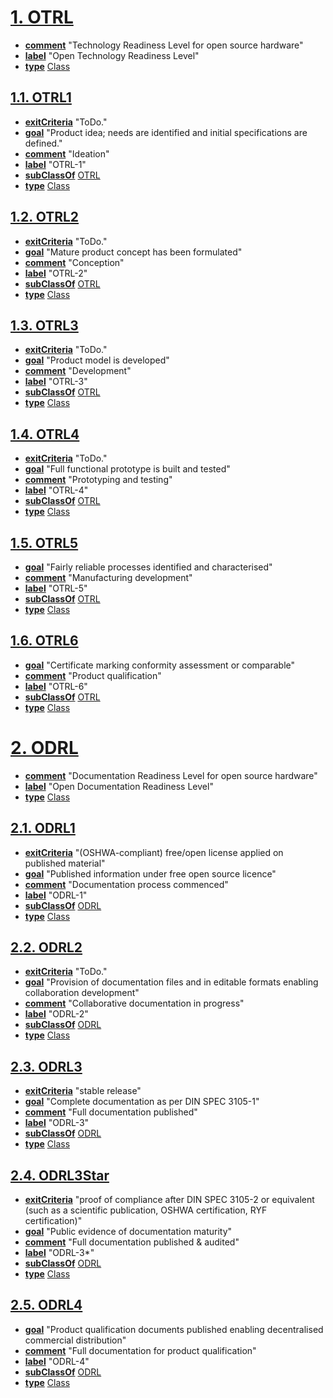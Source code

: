 # [1. OTRL](https://w3id.org/oseg/ont/otrl#OTRL)

* [**comment**](http://www.w3.org/2000/01/rdf-schema#comment) "Technology Readiness Level for open source hardware"
* [**label**](http://www.w3.org/2000/01/rdf-schema#label) "Open Technology Readiness Level"
* [**type**](http://www.w3.org/1999/02/22-rdf-syntax-ns#type) [Class](http://www.w3.org/2002/07/owl#Class)

## [1.1. OTRL1](https://w3id.org/oseg/ont/otrl#OTRL1)

* [**exitCriteria**](https://w3id.org/oseg/ont/otrl#exitCriteria) "ToDo."
* [**goal**](https://w3id.org/oseg/ont/otrl#goal) "Product idea; needs are identified and initial specifications are defined."
* [**comment**](http://www.w3.org/2000/01/rdf-schema#comment) "Ideation"
* [**label**](http://www.w3.org/2000/01/rdf-schema#label) "OTRL-1"
* [**subClassOf**](http://www.w3.org/2000/01/rdf-schema#subClassOf) [OTRL](https://w3id.org/oseg/ont/otrl#OTRL)
* [**type**](http://www.w3.org/1999/02/22-rdf-syntax-ns#type) [Class](http://www.w3.org/2002/07/owl#Class)

## [1.2. OTRL2](https://w3id.org/oseg/ont/otrl#OTRL2)

* [**exitCriteria**](https://w3id.org/oseg/ont/otrl#exitCriteria) "ToDo."
* [**goal**](https://w3id.org/oseg/ont/otrl#goal) "Mature product concept has been formulated"
* [**comment**](http://www.w3.org/2000/01/rdf-schema#comment) "Conception"
* [**label**](http://www.w3.org/2000/01/rdf-schema#label) "OTRL-2"
* [**subClassOf**](http://www.w3.org/2000/01/rdf-schema#subClassOf) [OTRL](https://w3id.org/oseg/ont/otrl#OTRL)
* [**type**](http://www.w3.org/1999/02/22-rdf-syntax-ns#type) [Class](http://www.w3.org/2002/07/owl#Class)

## [1.3. OTRL3](https://w3id.org/oseg/ont/otrl#OTRL3)

* [**exitCriteria**](https://w3id.org/oseg/ont/otrl#exitCriteria) "ToDo."
* [**goal**](https://w3id.org/oseg/ont/otrl#goal) "Product model is developed"
* [**comment**](http://www.w3.org/2000/01/rdf-schema#comment) "Development"
* [**label**](http://www.w3.org/2000/01/rdf-schema#label) "OTRL-3"
* [**subClassOf**](http://www.w3.org/2000/01/rdf-schema#subClassOf) [OTRL](https://w3id.org/oseg/ont/otrl#OTRL)
* [**type**](http://www.w3.org/1999/02/22-rdf-syntax-ns#type) [Class](http://www.w3.org/2002/07/owl#Class)

## [1.4. OTRL4](https://w3id.org/oseg/ont/otrl#OTRL4)

* [**exitCriteria**](https://w3id.org/oseg/ont/otrl#exitCriteria) "ToDo."
* [**goal**](https://w3id.org/oseg/ont/otrl#goal) "Full functional prototype is built and tested"
* [**comment**](http://www.w3.org/2000/01/rdf-schema#comment) "Prototyping and testing"
* [**label**](http://www.w3.org/2000/01/rdf-schema#label) "OTRL-4"
* [**subClassOf**](http://www.w3.org/2000/01/rdf-schema#subClassOf) [OTRL](https://w3id.org/oseg/ont/otrl#OTRL)
* [**type**](http://www.w3.org/1999/02/22-rdf-syntax-ns#type) [Class](http://www.w3.org/2002/07/owl#Class)

## [1.5. OTRL5](https://w3id.org/oseg/ont/otrl#OTRL5)

* [**goal**](https://w3id.org/oseg/ont/otrl#goal) "Fairly reliable processes identified and characterised"
* [**comment**](http://www.w3.org/2000/01/rdf-schema#comment) "Manufacturing development"
* [**label**](http://www.w3.org/2000/01/rdf-schema#label) "OTRL-5"
* [**subClassOf**](http://www.w3.org/2000/01/rdf-schema#subClassOf) [OTRL](https://w3id.org/oseg/ont/otrl#OTRL)
* [**type**](http://www.w3.org/1999/02/22-rdf-syntax-ns#type) [Class](http://www.w3.org/2002/07/owl#Class)

## [1.6. OTRL6](https://w3id.org/oseg/ont/otrl#OTRL6)

* [**goal**](https://w3id.org/oseg/ont/otrl#goal) "Certificate marking conformity assessment or comparable"
* [**comment**](http://www.w3.org/2000/01/rdf-schema#comment) "Product qualification"
* [**label**](http://www.w3.org/2000/01/rdf-schema#label) "OTRL-6"
* [**subClassOf**](http://www.w3.org/2000/01/rdf-schema#subClassOf) [OTRL](https://w3id.org/oseg/ont/otrl#OTRL)
* [**type**](http://www.w3.org/1999/02/22-rdf-syntax-ns#type) [Class](http://www.w3.org/2002/07/owl#Class)

# [2. ODRL](https://w3id.org/oseg/ont/otrl#ODRL)

* [**comment**](http://www.w3.org/2000/01/rdf-schema#comment) "Documentation Readiness Level for open source hardware"
* [**label**](http://www.w3.org/2000/01/rdf-schema#label) "Open Documentation Readiness Level"
* [**type**](http://www.w3.org/1999/02/22-rdf-syntax-ns#type) [Class](http://www.w3.org/2002/07/owl#Class)

## [2.1. ODRL1](https://w3id.org/oseg/ont/otrl#ODRL1)

* [**exitCriteria**](https://w3id.org/oseg/ont/otrl#exitCriteria) "(OSHWA-compliant) free/open license applied on published material"
* [**goal**](https://w3id.org/oseg/ont/otrl#goal) "Published information under free open source licence"
* [**comment**](http://www.w3.org/2000/01/rdf-schema#comment) "Documentation process commenced"
* [**label**](http://www.w3.org/2000/01/rdf-schema#label) "ODRL-1"
* [**subClassOf**](http://www.w3.org/2000/01/rdf-schema#subClassOf) [ODRL](https://w3id.org/oseg/ont/otrl#ODRL)
* [**type**](http://www.w3.org/1999/02/22-rdf-syntax-ns#type) [Class](http://www.w3.org/2002/07/owl#Class)

## [2.2. ODRL2](https://w3id.org/oseg/ont/otrl#ODRL2)

* [**exitCriteria**](https://w3id.org/oseg/ont/otrl#exitCriteria) "ToDo."
* [**goal**](https://w3id.org/oseg/ont/otrl#goal) "Provision of documentation files and in editable formats enabling collaboration development"
* [**comment**](http://www.w3.org/2000/01/rdf-schema#comment) "Collaborative documentation in progress"
* [**label**](http://www.w3.org/2000/01/rdf-schema#label) "ODRL-2"
* [**subClassOf**](http://www.w3.org/2000/01/rdf-schema#subClassOf) [ODRL](https://w3id.org/oseg/ont/otrl#ODRL)
* [**type**](http://www.w3.org/1999/02/22-rdf-syntax-ns#type) [Class](http://www.w3.org/2002/07/owl#Class)

## [2.3. ODRL3](https://w3id.org/oseg/ont/otrl#ODRL3)

* [**exitCriteria**](https://w3id.org/oseg/ont/otrl#exitCriteria) "stable release"
* [**goal**](https://w3id.org/oseg/ont/otrl#goal) "Complete documentation as per DIN SPEC 3105-1"
* [**comment**](http://www.w3.org/2000/01/rdf-schema#comment) "Full documentation published"
* [**label**](http://www.w3.org/2000/01/rdf-schema#label) "ODRL-3"
* [**subClassOf**](http://www.w3.org/2000/01/rdf-schema#subClassOf) [ODRL](https://w3id.org/oseg/ont/otrl#ODRL)
* [**type**](http://www.w3.org/1999/02/22-rdf-syntax-ns#type) [Class](http://www.w3.org/2002/07/owl#Class)

## [2.4. ODRL3Star](https://w3id.org/oseg/ont/otrl#ODRL3Star)

* [**exitCriteria**](https://w3id.org/oseg/ont/otrl#exitCriteria) "proof of compliance after DIN SPEC 3105-2 or equivalent (such as a scientific publication, OSHWA certification, RYF certification)"
* [**goal**](https://w3id.org/oseg/ont/otrl#goal) "Public evidence of documentation maturity"
* [**comment**](http://www.w3.org/2000/01/rdf-schema#comment) "Full documentation published & audited"
* [**label**](http://www.w3.org/2000/01/rdf-schema#label) "ODRL-3*"
* [**subClassOf**](http://www.w3.org/2000/01/rdf-schema#subClassOf) [ODRL](https://w3id.org/oseg/ont/otrl#ODRL)
* [**type**](http://www.w3.org/1999/02/22-rdf-syntax-ns#type) [Class](http://www.w3.org/2002/07/owl#Class)

## [2.5. ODRL4](https://w3id.org/oseg/ont/otrl#ODRL4)

* [**goal**](https://w3id.org/oseg/ont/otrl#goal) "Product qualification documents published enabling decentralised commercial distribution"
* [**comment**](http://www.w3.org/2000/01/rdf-schema#comment) "Full documentation for product qualification"
* [**label**](http://www.w3.org/2000/01/rdf-schema#label) "ODRL-4"
* [**subClassOf**](http://www.w3.org/2000/01/rdf-schema#subClassOf) [ODRL](https://w3id.org/oseg/ont/otrl#ODRL)
* [**type**](http://www.w3.org/1999/02/22-rdf-syntax-ns#type) [Class](http://www.w3.org/2002/07/owl#Class)

